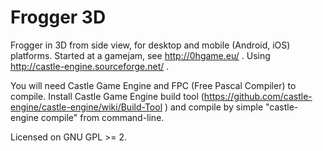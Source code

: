 Frogger 3D
=================

Frogger in 3D from side view, for desktop and mobile (Android, iOS) platforms.
Started at a gamejam, see http://0hgame.eu/ .
Using http://castle-engine.sourceforge.net/ .

You will need Castle Game Engine and FPC (Free Pascal Compiler)
to compile. Install Castle Game Engine build tool
(https://github.com/castle-engine/castle-engine/wiki/Build-Tool )
and compile by simple "castle-engine compile" from command-line.

Licensed on GNU GPL >= 2.
